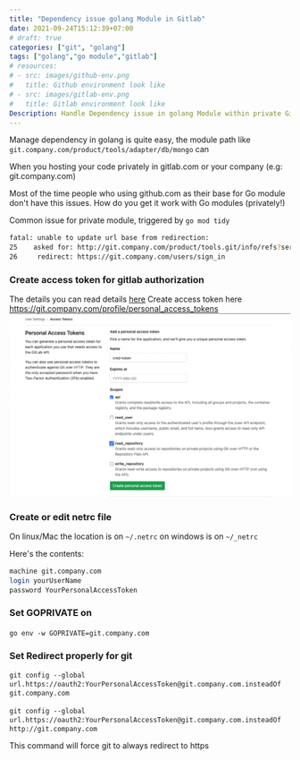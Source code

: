 ```yaml
---
title: "Dependency issue golang Module in Gitlab"
date: 2021-09-24T15:12:39+07:00
# draft: true
categories: ["git", "golang"]
tags: ["golang","go module","gitlab"]
# resources:
# - src: images/github-env.png
#   title: Github environment look like
# - src: images/gitlab-env.png
#   title: Gitlab environment look like
Description: Handle Dependency issue in golang Module within private Gitlab like a bos
---
```


Manage dependency in golang is quite easy, the module path like `git.company.com/product/tools/adapter/db/mongo` can 

When you hosting your code privately in gitlab.com or your company (e.g: git.company.com) 

Most of the time people who using github.com as their base for Go module don't have this issues.
How do you get it work with Go modules (privately!)

Common issue for private module, triggered by `go mod tidy`
```sh
fatal: unable to update url base from redirection:
25 	  asked for: http://git.company.com/product/tools.git/info/refs?service=git-upload-pack
26 	   redirect: https://git.company.com/users/sign_in
```

### Create access token for gitlab authorization
The details you can read details [here](https://docs.gitlab.com/ee/user/profile/personal_access_tokens.html)
Create access token here https://git.company.com/profile/personal_access_tokens
![Personal Access Token](images/personal-access-token.png "Make sure check api and read repository")

### Create or edit netrc file
On linux/Mac the location is on `~/.netrc` on windows is on `~/_netrc` 

Here's the contents:
```sh
machine git.company.com
login yourUserName
password YourPersonalAccessToken
```

### Set GOPRIVATE on
`go env -w GOPRIVATE=git.company.com`

### Set Redirect properly for git
```
git config --global url.https://oauth2:YourPersonalAccessToken@git.company.com.insteadOf git.company.com

git config --global url.https://oauth2:YourPersonalAccessToken@git.company.com.insteadOf http://git.company.com
```

This command will force git to always redirect to https